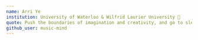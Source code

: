 ```yaml
---
name: Arri Ye
institution: University of Waterloo & Wilfrid Laurier University 🚩
quote: Push the boundaries of imagination and creativity, and go to sleep.
github_user: music-mind
---
```

